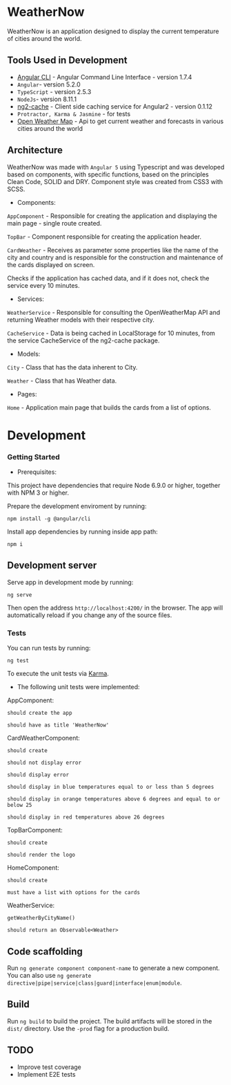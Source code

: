 # WeatherNow

WeatherNow is an application designed to display the current temperature of cities around the world.

## Tools Used in Development

*  [Angular CLI](https://github.com/angular/angular-cli) - Angular Command Line Interface - version 1.7.4
* `Angular`- version 5.2.0
* `TypeScript` - version 2.5.3
* `NodeJs`- version 8.11.1
* [ng2-cache](https://github.com/Jackson88/ng2-cache) - Client side caching service for Angular2 - version 0.1.12
* `Protractor, Karma & Jasmine` - for tests
* [Open Weather Map](https://openweathermap.org/) - Api to get current weather and forecasts in various cities around the world

## Architecture

WeatherNow was made with `Angular 5` using Typescript and was developed based on components, with specific functions, based on the principles Clean Code, SOLID and DRY. Component style was created from CSS3 with SCSS.


* Components:

`AppComponent` - Responsible for creating the application and displaying the main page - single route created.

`TopBar` - Component responsible for creating the application header.

`CardWeather` - Receives as parameter some properties like the name of the city and country and is responsible for the construction and maintenance of the cards displayed on screen.

Checks if the application has cached data, and if it does not, check the service every 10 minutes.


* Services:

`WeatherService` - Responsible for consulting the OpenWeatherMap API and returning Weather models with their respective city.

`CacheService` - Data is being cached in LocalStorage for 10 minutes, from the service CacheService of the ng2-cache package.


* Models:

`City` - Class that has the data inherent to City.

`Weather` - Class that has Weather data.


* Pages:

`Home` - Application main page that builds the cards from a list of options.



# Development

### Getting Started

* Prerequisites:

This project have dependencies that require Node 6.9.0 or higher, together with NPM 3 or higher.

Prepare the development enviroment by running:

```
npm install -g @angular/cli
```

Install app dependencies by running inside app path:

```
npm i
```

## Development server

Serve app in development mode by running:

```
ng serve
```

Then open the address `http://localhost:4200/` in the browser. The app will automatically reload if you change any of the source files.


### Tests

You can run tests by running:

```
ng test
```

To execute the unit tests via [Karma](https://karma-runner.github.io).

* The following unit tests were implemented:

AppComponent:

    should create the app

    should have as title 'WeatherNow'

CardWeatherComponent:

    should create

    should not display error

    should display error

    should display in blue temperatures equal to or less than 5 degrees

    should display in orange temperatures above 6 degrees and equal to or below 25

    should display in red temperatures above 26 degrees

TopBarComponent:

    should create

    should render the logo

HomeComponent:

    should create

    must have a list with options for the cards

WeatherService:

    getWeatherByCityName()

    should return an Observable<Weather>


## Code scaffolding

Run `ng generate component component-name` to generate a new component. You can also use `ng generate directive|pipe|service|class|guard|interface|enum|module`.

## Build

Run `ng build` to build the project. The build artifacts will be stored in the `dist/` directory. Use the `-prod` flag for a production build.


## TODO
* Improve test coverage
* Implement E2E tests

